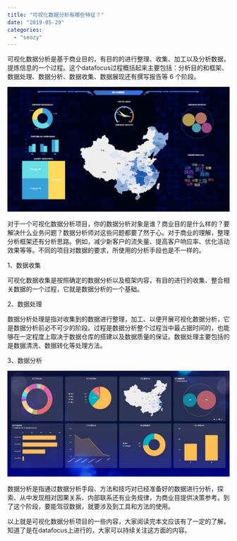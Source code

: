 ```yaml
---
title: "可视化数据分析有哪些特征？"
date: "2019-05-29"
categories: 
  - "seozy"
---
```


可视化数据分析是基于商业目的，有目的的进行整理、收集、加工以及分析数据，提炼信息的一个过程。这个datafocus过程概括起来主要包括：分析目的和框架、数据处理、数据分析、数据收集、数据展现还有撰写报告等 6 个阶段。

![](images/A839A910-367D-4d98-9DEF-5F27CE99FE46-1024x575.jpg)

对于一个可视化数据分析项目，你的数据分析对象是谁？商业目的是什么样的？要解决什么业务问题？数据分析师对这些问题都要了然于心。对于商业的理解，整理分析框架还有分析思路。例如，减少新客户的流失量、提高客户响应率、优化活动效果等等。不同的项目对数据的要求，所使用的分析手段也是不一样的。

1、数据收集

可视化数据收集是按照确定的数据分析以及框架内容，有目的进行的收集、整合相关数据的一个过程，它就是数据分析的一个基础。

2、数据处理

数据分析处理是指对收集到的数据进行整理，加工、以便开展可视化数据分析，它是数据分析前必不可少的阶段。过程是数据分析整个过程当中最占据时间的，也能够在一定程度上取决于数据仓库的搭建以及数据质量的保证。数据处理主要包括的是数据清洗、数据转化等处理方法。

3、数据分析

![](images/23418129-3BD0-485f-9E55-D5133ED8599B-1024x488.jpg)

数据分析是指通过数据分析手段、方法和技巧对已经准备好的数据进行分析，探索、从中发现相对因果关系、内部联系还有业务规律，为商业目提供决策参考。到了这个阶段，要能驾驭数据，就要涉及到工具和方法的使用。

以上就是可视化数据分析项目的一些内容，大家阅读完本文应该有了一定的了解，知道了是在datafocus上进行的，大家可以持续关注这方面的内容。
